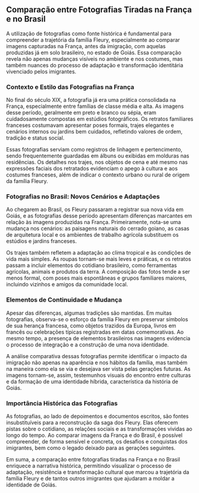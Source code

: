 ## Comparação entre Fotografias Tiradas na França e no Brasil

A utilização de fotografias como fonte histórica é fundamental para compreender a trajetória da família Fleury, especialmente ao comparar imagens capturadas na França, antes da imigração, com aquelas produzidas já em solo brasileiro, no estado de Goiás. Essa comparação revela não apenas mudanças visíveis no ambiente e nos costumes, mas também nuances do processo de adaptação e transformação identitária vivenciado pelos imigrantes.

### Contexto e Estilo das Fotografias na França

No final do século XIX, a fotografia já era uma prática consolidada na França, especialmente entre famílias de classe média e alta. As imagens desse período, geralmente em preto e branco ou sépia, eram cuidadosamente compostas em estúdios fotográficos. Os retratos familiares franceses costumavam apresentar poses formais, trajes elegantes e cenários internos ou jardins bem cuidados, refletindo valores de ordem, tradição e status social.

Essas fotografias serviam como registros de linhagem e pertencimento, sendo frequentemente guardadas em álbuns ou exibidas em molduras nas residências. Os detalhes nos trajes, nos objetos de cena e até mesmo nas expressões faciais dos retratados evidenciam o apego à cultura e aos costumes franceses, além de indicar o contexto urbano ou rural de origem da família Fleury.

### Fotografias no Brasil: Novos Cenários e Adaptações

Ao chegarem ao Brasil, os Fleury passaram a registrar sua nova vida em Goiás, e as fotografias desse período apresentam diferenças marcantes em relação às imagens produzidas na França. Primeiramente, nota-se uma mudança nos cenários: as paisagens naturais do cerrado goiano, as casas de arquitetura local e os ambientes de trabalho agrícola substituem os estúdios e jardins franceses.

Os trajes também refletem a adaptação ao clima tropical e às condições de vida mais simples. As roupas tornam-se mais leves e práticas, e os retratos passam a incluir elementos do cotidiano brasileiro, como ferramentas agrícolas, animais e produtos da terra. A composição das fotos tende a ser menos formal, com poses mais espontâneas e grupos familiares maiores, incluindo vizinhos e amigos da comunidade local.

### Elementos de Continuidade e Mudança

Apesar das diferenças, algumas tradições são mantidas. Em muitas fotografias, observa-se o esforço da família Fleury em preservar símbolos de sua herança francesa, como objetos trazidos da Europa, livros em francês ou celebrações típicas registradas em datas comemorativas. Ao mesmo tempo, a presença de elementos brasileiros nas imagens evidencia o processo de integração e a construção de uma nova identidade.

A análise comparativa dessas fotografias permite identificar o impacto da imigração não apenas na aparência e nos hábitos da família, mas também na maneira como ela se via e desejava ser vista pelas gerações futuras. As imagens tornam-se, assim, testemunhos visuais do encontro entre culturas e da formação de uma identidade híbrida, característica da história de Goiás.

### Importância Histórica das Fotografias

As fotografias, ao lado de depoimentos e documentos escritos, são fontes insubstituíveis para a reconstrução da saga dos Fleury. Elas oferecem pistas sobre o cotidiano, as relações sociais e as transformações vividas ao longo do tempo. Ao comparar imagens da França e do Brasil, é possível compreender, de forma sensível e concreta, os desafios e conquistas dos imigrantes, bem como o legado deixado para as gerações seguintes.

Em suma, a comparação entre fotografias tiradas na França e no Brasil enriquece a narrativa histórica, permitindo visualizar o processo de adaptação, resistência e transformação cultural que marcou a trajetória da família Fleury e de tantos outros imigrantes que ajudaram a moldar a identidade de Goiás.